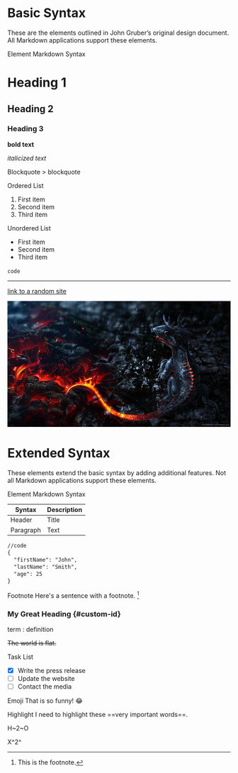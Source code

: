 # Basic Syntax
These are the elements outlined in John Gruber’s original design document. All Markdown applications support these elements.

Element	Markdown Syntax

# Heading 1
## Heading 2
### Heading 3


**bold text**

*italicized text*

Blockquote	> blockquote

Ordered List	
1. First item
1. Second item
2. Third item

Unordered List
- First item
- Second item
- Third item


`code`

---

[link to a random site](https://www.example.com)

![Image](img.jpg)

# Extended Syntax

These elements extend the basic syntax by adding additional features. Not all Markdown applications support these elements.

Element	Markdown Syntax

| Syntax | Description |
| ----------- | ----------- |
| Header | Title |
| Paragraph | Text |


```
//code
{
  "firstName": "John",
  "lastName": "Smith",
  "age": 25
}
```

Footnote
Here's a sentence with a footnote. [^1]

[^1]: This is the footnote.

### My Great Heading {#custom-id}

term : definition

~~The world is flat.~~

Task List
- [x] Write the press release
- [ ] Update the website
- [ ] Contact the media

Emoji
That is so funny! :joy:

Highlight	I need to highlight these ==very important words==.

H~2~O

X^2^